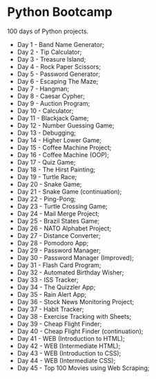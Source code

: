 # Python Bootcamp

100 days of Python projects.

- Day 1 - Band Name Generator;
- Day 2 - Tip Calculator;
- Day 3 - Treasure Island;
- Day 4 - Rock Paper Scissors;
- Day 5 - Password Generator;
- Day 6 - Escaping The Maze;
- Day 7 - Hangman;
- Day 8 - Caesar Cypher;
- Day 9 - Auction Program;
- Day 10 - Calculator;
- Day 11 - Blackjack Game;
- Day 12 - Number Guessing Game;
- Day 13 - Debugging;
- Day 14 - Higher Lower Game;
- Day 15 - Coffee Machine Project;
- Day 16 - Coffee Machine (OOP);
- Day 17 - Quiz Game;
- Day 18 - The Hirst Painting;
- Day 19 - Turtle Race;
- Day 20 - Snake Game;
- Day 21 - Snake Game (continuation);
- Day 22 - Ping-Pong;
- Day 23 - Turtle Crossing Game;
- Day 24 - Mail Merge Project;
- Day 25 - Brazil States Game;
- Day 26 - NATO Alphabet Project;
- Day 27 - Distance Converter;
- Day 28 - Pomodoro App;
- Day 29 - Password Manager;
- Day 30 - Password Manager (Improved);
- Day 31 - Flash Card Program;
- Day 32 - Automated Birthday Wisher;
- Day 33 - ISS Tracker;
- Day 34 - The Quizzler App;
- Day 35 - Rain Alert App;
- Day 36 - Stock News Monitoring Project;
- Day 37 - Habit Tracker;
- Day 38 - Exercise Tracking with Sheets;
- Day 39 - Cheap Flight Finder;
- Day 40 - Cheap Flight Finder (continuation);
- Day 41 - WEB (Introduction to HTML);
- Day 42 - WEB (Intermediate HTML);
- Day 43 - WEB (Introduction to CSS);
- Day 44 - WEB (Intermediate CSS);
- Day 45 - Top 100 Movies using Web Scraping;
